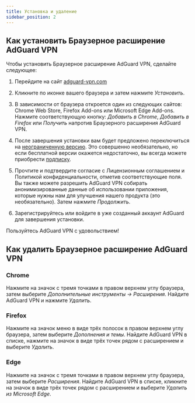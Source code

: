 ```yaml
---
title: Установка и удаление
sidebar_position: 2
---
```


## Как установить Браузерное расширение AdGuard VPN

Чтобы установить Браузерное расширение AdGuard VPN, сделайте следующее:

1. Перейдите на сайт [adguard-vpn.com](https://adguard-vpn.com/browser-extension/overview.html)

2. Кликните по иконке вашего браузера и затем нажмите *Установить*.

3. В зависимости от браузера откроется один из следующих сайтов: Chrome Web Store, Firefox Add-ons или Microsoft Edge Add-ons. Нажмите соответствующую кнопку: *Добавить в Chrome*, *Добавить в Firefox* или *Получить* напротив Браузерного расширения AdGuard VPN.

4. После завершения установки вам будет предложено переключиться на [неограниченную версию](https://adguard-vpn.com/thankyou.html). Это совершенно необязательно, но если бесплатной версии окажется недостаточно, вы всегда можете приобрести [подписку](/general/subscription.md).

4. Прочтите и подтвердите согласие с Лицензионным соглашением и Политикой  конфиденциальности, отметив соответствующие поля. Вы также можете разрешить AdGuard VPN собирать анонимизированные данные об использовании приложения, которые нужны нам для улучшения нашего продукта (это необязательно). Затем нажмите *Продолжить*.

5. Зарегистрируйтесь или войдите в уже созданный аккаунт AdGuard для завершения установки.

Пользуйтесь AdGuard VPN с удовольствием!

## Как удалить Браузерное расширение AdGuard VPN

### Chrome

Нажмите на значок с тремя точками в правом верхнем углу браузера, затем выберите *Дополнительные инструменты -> Расширения*. Найдите AdGuard VPN и нажмите *Удалить*.

### Firefox

Нажмите на значок меню в виде трёх полосок в правом верхнем углу браузера, затем выберите *Дополнения и темы*. Найдите AdGuard VPN в списке, нажмите на значок в виде трёх точек рядом с расширением и выберите *Удалить*.

### Edge

Нажмите на значок с тремя точками в правом верхнем углу браузера, затем выберите *Расширения*. Найдите AdGuard VPN в списке, кликните на значок в виде трёх точек рядом с расширением и выберите *Удалить из Microsoft Edge*.
